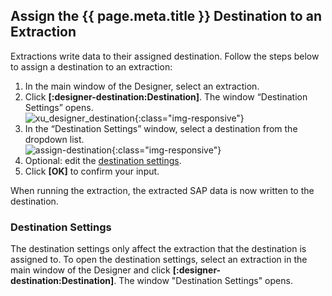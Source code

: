 
## Assign the {{ page.meta.title }} Destination to an Extraction

Extractions write data to their assigned destination. Follow the steps below to assign a destination to an extraction:

1. In the main window of the Designer, select an extraction.
2. Click **[:designer-destination:Destination]**. The window “Destination Settings” opens.<br>
![xu_designer_destination](../../assets/images/documentation/destinations/xu_designer_destination.png){:class="img-responsive"}
3. In the “Destination Settings” window, select a destination from the dropdown list.<br>
![assign-destination](../../assets/images/documentation/destinations/assign-destination.png){:class="img-responsive"}
4. Optional: edit the [destination settings](#destination-settings).
5. Click **[OK]** to confirm your input.

When running the extraction, the extracted SAP data is now written to the destination.

### Destination Settings

The destination settings only affect the extraction that the destination is assigned to.
To open the destination settings, select an extraction in the main window of the Designer and click **[:designer-destination:Destination]**.
The window "Destination Settings" opens.
